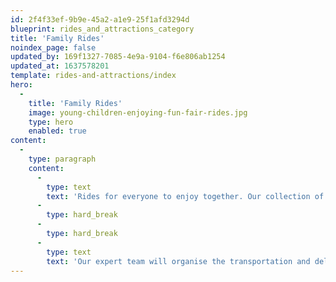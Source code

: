 ```yaml
---
id: 2f4f33ef-9b9e-45a2-a1e9-25f1afd3294d
blueprint: rides_and_attractions_category
title: 'Family Rides'
noindex_page: false
updated_by: 169f1327-7085-4e9a-9104-f6e806ab1254
updated_at: 1637578201
template: rides-and-attractions/index
hero:
  -
    title: 'Family Rides'
    image: young-children-enjoying-fun-fair-rides.jpg
    type: hero
    enabled: true
content:
  -
    type: paragraph
    content:
      -
        type: text
        text: 'Rides for everyone to enjoy together. Our collection of family rides, including the classic Waltzers, are available to hire for any event or special occasion. If you’ve got the space, we’ll make it work!'
      -
        type: hard_break
      -
        type: hard_break
      -
        type: text
        text: 'Our expert team will organise the transportation and delivery of the rides to your setting, along with the set up. We’ll also operate and ensure safety and fun throughout your event.'
---
```

